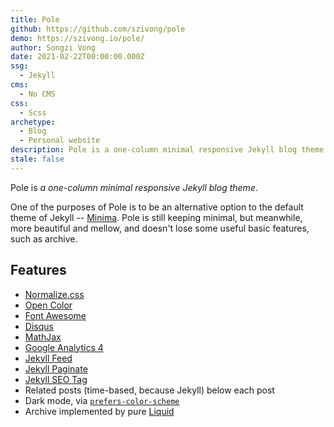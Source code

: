 ```yaml
---
title: Pole
github: https://github.com/szivong/pole
demo: https://szivong.io/pole/
author: Songzi Vong
date: 2021-02-22T00:00:00.000Z
ssg:
  - Jekyll
cms:
  - No CMS
css:
  - Scss
archetype:
  - Blog
  - Personal website
description: Pole is a one-column minimal responsive Jekyll blog theme.
stale: false
---
```


Pole is *a one-column minimal responsive Jekyll blog theme*.

One of the purposes of Pole is to be an alternative option to the default theme of Jekyll -- [Minima](https://github.com/jekyll/minima). Pole is still keeping minimal, but meanwhile, more beautiful and mellow, and doesn't lose some useful basic features, such as archive.

## Features

- [Normalize.css](https://github.com/necolas/normalize.css)
- [Open Color](https://github.com/yeun/open-color)
- [Font Awesome](https://fontawesome.com/)
- [Disqus](https://disqus.com/)
- [MathJax](https://www.mathjax.org/)
- [Google Analytics 4](https://support.google.com/analytics/answer/10089681?hl=en)
- [Jekyll Feed](https://github.com/jekyll/jekyll-feed/)
- [Jekyll Paginate](https://github.com/jekyll/jekyll-paginate)
- [Jekyll SEO Tag](https://github.com/jekyll/jekyll-seo-tag/)
- Related posts (time-based, because Jekyll) below each post
- Dark mode, via [`prefers-color-scheme`](https://developer.mozilla.org/en-US/docs/Web/CSS/@media/prefers-color-scheme)
- Archive implemented by pure [Liquid](https://shopify.github.io/liquid/)
